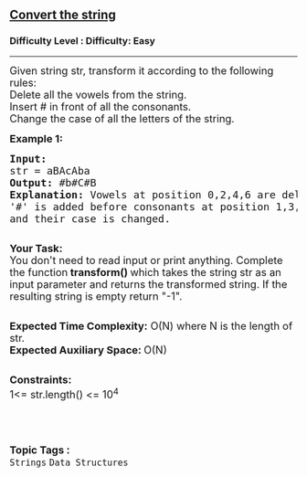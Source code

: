 <h2><a href="https://www.geeksforgeeks.org/problems/convert-the-string1022/1?page=1&category=Strings&status=unsolved,attempted&sortBy=accuracy">Convert the string</a></h2><h3>Difficulty Level : Difficulty: Easy</h3><hr><div class="problems_problem_content__Xm_eO"><p><span style="font-size:18px">Given string&nbsp;str, transform it according to the following rules:<br>
Delete all the vowels from the string.<br>
Insert # in front of all the consonants.<br>
Change the case of all the letters of the string.&nbsp;</span></p>

<p><strong><span style="font-size:18px">Example 1:</span></strong></p>

<pre><span style="font-size:18px"><strong>Input:</strong>
str = aBAcAba
<strong>Output:</strong> #b#C#B
<strong>Explanation:</strong> Vowels at position 0,2,4,6 are deleted.
'#' is added before consonants at position 1,3,5 
and their case is changed.</span></pre>

<p><br>
<span style="font-size:18px"><strong>Your Task: &nbsp;</strong><br>
You don't need to read input or print anything. Complete the function<strong> transform() </strong>which takes the string str as an input parameter and returns the transformed string. If the resulting string is empty return "-1".</span></p>

<p><br>
<span style="font-size:18px"><strong>Expected Time Complexity:</strong> O(N) where N is the length of str.<br>
<strong>Expected Auxiliary Space: </strong>O(N) &nbsp;</span></p>

<p><br>
<span style="font-size:18px"><strong>Constraints:</strong><br>
1&lt;= str.length()&nbsp;&lt;= 10<sup>4</sup></span></p>

<p>&nbsp;</p>
</div><br><p><span style=font-size:18px><strong>Topic Tags : </strong><br><code>Strings</code>&nbsp;<code>Data Structures</code>&nbsp;